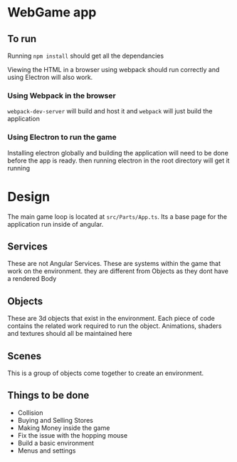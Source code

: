 # WebGame app

## To run

Running `npm install` should get all the dependancies

Viewing the HTML in a browser using webpack should run correctly and using Electron will also work. 

### Using Webpack in the browser

`webpack-dev-server` will build and host it and `webpack` will just build the application

### Using Electron to run the game

Installing electron globally and building the application will need to be done before the app is ready. then running electron in the root directory will get it running

# Design

The main game loop is located at `src/Parts/App.ts`. Its a base page for the application run inside of angular.

## Services

These are not Angular Services. These are systems within the game that work on the environment. they are different from Objects as they dont have a rendered Body

## Objects

These are 3d objects that exist in the environment. Each piece of code contains the related work required to run the object. Animations, shaders and textures should all be maintained here

## Scenes

This is a group of objects come together to create an environment.

## Things to be done

* Collision
* Buying and Selling Stores
* Making Money inside the game
* Fix the issue with the hopping mouse
* Build a basic environment
* Menus and settings

